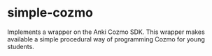 # simple-cozmo
Implements a wrapper on the Anki Cozmo SDK. This wrapper makes available a simple procedural way of programming Cozmo for young students.

